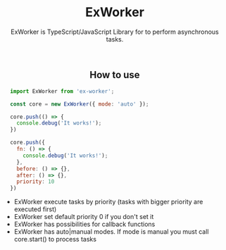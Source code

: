 <h1 align="center">ExWorker</h1>

<p align="center">
ExWorker is TypeScript/JavaScript Library for to perform asynchronous tasks.
</p>

<br>

<h2 align="center">How to use</h2>

```javascript
  import ExWorker from 'ex-worker';

  const core = new ExWorker({ mode: 'auto' });

  core.push(() => {
    console.debug('It works!');
  })

  core.push({
    fn: () => {
      console.debug('It works!');
    },
    before: () => {},
    after: () => {},
    priority: 10
  })
```

- ExWorker execute tasks by priority (tasks with bigger priority are executed first)
- ExWorker set default priority 0 if you don't set it
- ExWorker has possibilities for callback functions
- ExWorker has auto|manual modes. If mode is manual you must call core.start() to process tasks